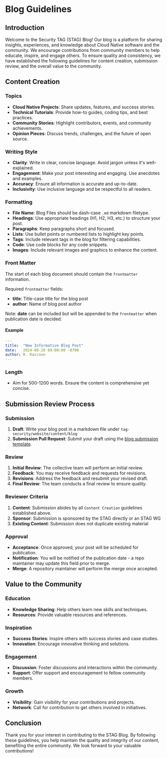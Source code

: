 # Blog Guidelines

## Introduction

Welcome to the Security TAG (STAG) Blog! Our blog is a platform for sharing insights, experiences, and knowledge about Cloud Native software and the community. We encourage contributions from community members to help educate, inspire, and engage others. To ensure quality and consistency, we have established the following guidelines for content creation, submission review, and the overall value to the community.

## Content Creation

### Topics

- **Cloud Native Projects**: Share updates, features, and success stories.
- **Technical Tutorials**: Provide how-to guides, coding tips, and best practices.
- **Community Stories**: Highlight contributors, events, and community achievements.
- **Opinion Pieces**: Discuss trends, challenges, and the future of open source.

### Writing Style

- **Clarity**: Write in clear, concise language. Avoid jargon unless it's well-explained.
- **Engagement**: Make your post interesting and engaging. Use anecdotes and examples.
- **Accuracy**: Ensure all information is accurate and up-to-date.
- **Inclusivity**: Use inclusive language and be respectful to all readers.

### Formatting

- **File Name**: Blog Files should be dash-case `.md` markdown filetype. 
- **Headings**: Use appropriate headings (H1, H2, H3, etc.) to structure your post.
- **Paragraphs**: Keep paragraphs short and focused.
- **Lists**: Use bullet points or numbered lists to highlight key points.
- **Tags**: Include relevant tags in the blog for filtering capabilities.
- **Code**: Use code blocks for any code snippets.
- **Images**: Include relevant images and graphics to enhance the content.

### Front Matter

The start of each blog document should contain the `frontmatter` information.

Required `frontmatter` fields:

- **title**: Title-case title for the blog post
- **author**: Name of blog post author

Note: **date** can be included but will be appended to the `frontmatter` when publication date is decided. 

#### Example

```yaml
---
title:  "New Informative Blog Post"
date:   2024-06-26 09:00:00 -0700
author: R. Raccoon
---
```

### Length

- Aim for 500-1200 words. Ensure the content is comprehensive yet concise.

## Submission Review Process

### Submission

1. **Draft**: Write your blog post in a markdown file under `tag-security/website/content/blog`
2. **Submission Pull Request**: Submit your draft using the [blog submission template](https://github.com/cncf/tag-security/blob/main/.github/ISSUE_TEMPLATE/blog-submission.md).

### Review

1. **Initial Review**: The collective team will perform an initial review.
2. **Feedback**: You may receive feedback and requests for revisions.
3. **Revisions**: Address the feedback and resubmit your revised draft.
4. **Final Review**: The team conducts a final review to ensure quality.

### Reviewer Criteria
1. **Content**: Submission abides by all `Content Creation` guidelines established above.
2. **Sponsor**: Submission is sponsored by the STAG directly or an STAG WG
3. **Existing Content**: Submission does not duplicate existing material

### Approval

- **Acceptance**: Once approved, your post will be scheduled for publication.
- **Notification**: You will be notified of the publication date - a repo maintainer may update this field prior to merge.
- **Merge**: A repository maintainer will perform the merge once accepted.

## Value to the Community

### Education

- **Knowledge Sharing**: Help others learn new skills and techniques.
- **Resources**: Provide valuable resources and references.

### Inspiration

- **Success Stories**: Inspire others with success stories and case studies.
- **Innovation**: Encourage innovative thinking and solutions.

### Engagement

- **Discussion**: Foster discussions and interactions within the community.
- **Support**: Offer support and encouragement to fellow community members.

### Growth

- **Visibility**: Gain visibility for your contributions and projects.
- **Network**: Call for contribution to get others involved in initiatives.

## Conclusion

Thank you for your interest in contributing to the STAG Blog. By following these guidelines, you help maintain the quality and integrity of our content, benefiting the entire community. We look forward to your valuable contributions!
